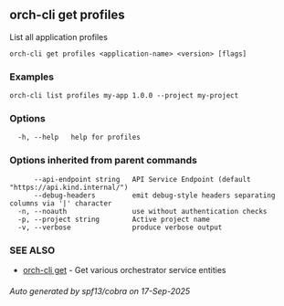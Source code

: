 ## orch-cli get profiles

List all application profiles

```
orch-cli get profiles <application-name> <version> [flags]
```

### Examples

```
orch-cli list profiles my-app 1.0.0 --project my-project
```

### Options

```
  -h, --help   help for profiles
```

### Options inherited from parent commands

```
      --api-endpoint string   API Service Endpoint (default "https://api.kind.internal/")
      --debug-headers         emit debug-style headers separating columns via '|' character
  -n, --noauth                use without authentication checks
  -p, --project string        Active project name
  -v, --verbose               produce verbose output
```

### SEE ALSO

* [orch-cli get](orch-cli_get.md)	 - Get various orchestrator service entities

###### Auto generated by spf13/cobra on 17-Sep-2025
